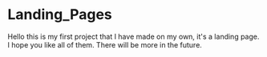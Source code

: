 # Landing_Pages
Hello this is my first project that I have made on my own, it's a landing page. I hope you like all of them. There will be more in the future.
